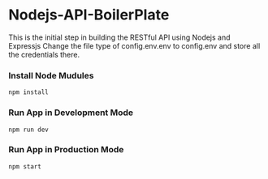 # Nodejs-API-BoilerPlate
This is the initial step in building the RESTful API using Nodejs and Expressjs
Change the file type of config.env.env to config.env and store all the credentials there.

### Install Node Mudules
```
npm install
```

### Run App in Development Mode
```
npm run dev
```

### Run App in Production Mode
```
npm start
```


